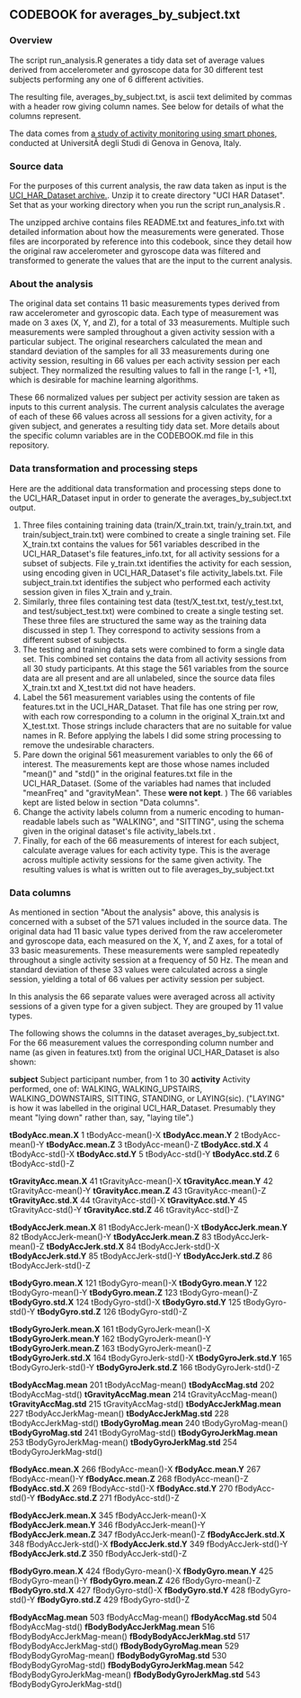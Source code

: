 ## CODEBOOK for averages_by_subject.txt

### Overview
The script run_analysis.R generates a tidy data set of average values derived from accelerometer and gyroscope data for 30 different test subjects performing any one of 6 different activities.

The resulting file, averages_by_subject.txt, is ascii text delimited by commas with a header row giving column names. See below for details of what the columns represent.

The data comes from [a study of activity monitoring using smart phones,](http://archive.ics.uci.edu/ml/datasets/Human+Activity+Recognition+Using+Smartphones) conducted at UniversitÃ  degli Studi di Genova in Genova, Italy.


### Source data
For the purposes of this current analysis, the raw data taken as input is the [UCI_HAR_Dataset archive.](https://d396qusza40orc.cloudfront.net/getdata%2Fprojectfiles%2FUCI%20HAR%20Dataset.zip). Unzip it to create directory "UCI HAR Dataset". Set that as your working directory when you run the script run_analysis.R .

The unzipped archive contains files README.txt and features_info.txt with detailed information about how the measurements were generated. Those files are incorporated by reference into this codebook, since they detail how the original raw accelerometer and gyroscope data was filtered and transformed to generate the values that are the input to the current analysis.


### About the analysis
The original data set contains 11 basic measurements types derived from raw accelerometer and gyroscopic data. Each type of measurement was made on 3 axes (X, Y, and Z), for a total of 33 measurements. Multiple such measurements were sampled throughout a given activity session with a particular subject. The original researchers calculated the mean and standard deviation of the samples for all 33 measurements during one activity session, resulting in 66 values per each activity session per each subject. They normalized the resulting values to fall in the range [-1, +1], which is desirable for machine learning algorithms.

These 66 normalized values per subject per activity session are taken as inputs to this current analysis. The current analysis calculates the average of each of these 66 values across all sessions for a given activity, for a given subject, and generates a resulting tidy data set. More details about the specific column variables are in the CODEBOOK.md file in this repository.

### Data transformation and processing steps
Here are the additional data transformation and processing steps done to the UCI_HAR_Dataset input in order to generate the averages_by_subject.txt output.
1. Three files containing training data (train/X_train.txt, train/y_train.txt, and train/subject_train.txt) were combined to create a single training set. File X_train.txt contains the values for 561 variables described in the UCI_HAR_Dataset's file features_info.txt, for all activity sessions for a subset of subjects. File y_train.txt identifies the activity for each session, using encoding given in UCI_HAR_Dataset's file activity_labels.txt. File subject_train.txt identifies the subject who performed each activity session given in files X_train and y_train.
2. Similarly, three files containing test data (test/X_test.txt, test/y_test.txt, and test/subject_test.txt) were combined to create a single testing set. These three files are structured the same way as the training data discussed in step 1. They correspond to activity sessions from a different subset of subjects.
3. The testing and training data sets were combined to form a single data set. This combined set contains the data from all activity sessions from all 30 study participants. At this stage the 561 variables from the source data are all present and are all unlabeled, since the source data files X_train.txt and X_test.txt did not have headers.
4. Label the 561 measurement variables using the contents of file features.txt in the UCI_HAR_Dataset. That file has one string per row, with each row corresponding to a column in the original X_train.txt and X_test.txt. Those strings include characters that are no suitable for value names in R. Before applying the labels I did some string processing to remove the undesirable characters.
5. Pare down the original 561 measurement variables to only the 66 of interest. The measurements kept are those whose names included "mean()" and "std()" in the original features.txt file in the UCI_HAR_Dataset. (Some of the variables had names that included "meanFreq" and "gravityMean". These __were not kept__. ) The 66 variables kept are listed below in section "Data columns".
6. Change the activity labels column from a numeric encoding to human-readable labels such as "WALKING", and "SITTING", using the schema given in the original dataset's file activity_labels.txt .
7. Finally, for each of the 66 measurements of interest for each subject, calculate average values for each activity type. This is the average across multiple activity sessions for the same given activity. The resulting values is what is written out to file averages_by_subject.txt

### Data columns
As mentioned in section "About the analysis" above, this analysis is concerned with a subset of the 571 values included in the source data. The original data had 11 basic value types derived from the raw accelerometer and gyroscope data, each measured on the X, Y, and Z axes, for a total of 33 basic measurements. These measurements were sampled repeatedly throughout a single activity session at a frequency of 50 Hz. The mean and standard deviation of these 33 values were calculated across a single session, yielding a total of 66 values per activity session per subject. 

In this analysis the 66 separate values were averaged across all activity sessions of a given type for a given subject. They are grouped by 11 value types.

The following shows the columns in the dataset averages_by_subject.txt. For the 66 measurement values the corresponding column number and name (as given in features.txt) from the original UCI_HAR_Dataset is also shown:

**subject** Subject participant number, from 1 to 30
**activity** Activity performed, one of: WALKING, WALKING_UPSTAIRS, WALKING_DOWNSTAIRS, SITTING, STANDING, or LAYING(sic). ("LAYING" is how it was labelled in the original UCI_HAR_Dataset. Presumably they meant "lying down" rather than, say, "laying tile".)

**tBodyAcc.mean.X**    1 tBodyAcc-mean()-X
**tBodyAcc.mean.Y**	2 tBodyAcc-mean()-Y
**tBodyAcc.mean.Z**	3 tBodyAcc-mean()-Z
**tBodyAcc.std.X**	4 tBodyAcc-std()-X
**tBodyAcc.std.Y**	5 tBodyAcc-std()-Y
**tBodyAcc.std.Z**	6 tBodyAcc-std()-Z

**tGravityAcc.mean.X**	41 tGravityAcc-mean()-X
**tGravityAcc.mean.Y**	42 tGravityAcc-mean()-Y
**tGravityAcc.mean.Z**	43 tGravityAcc-mean()-Z
**tGravityAcc.std.X**	44 tGravityAcc-std()-X
**tGravityAcc.std.Y**	45 tGravityAcc-std()-Y
**tGravityAcc.std.Z**	46 tGravityAcc-std()-Z

**tBodyAccJerk.mean.X**	81 tBodyAccJerk-mean()-X
**tBodyAccJerk.mean.Y**	82 tBodyAccJerk-mean()-Y
**tBodyAccJerk.mean.Z**	83 tBodyAccJerk-mean()-Z
**tBodyAccJerk.std.X**	84 tBodyAccJerk-std()-X
**tBodyAccJerk.std.Y**	85 tBodyAccJerk-std()-Y
**tBodyAccJerk.std.Z**	86 tBodyAccJerk-std()-Z

**tBodyGyro.mean.X**	121 tBodyGyro-mean()-X
**tBodyGyro.mean.Y**	122 tBodyGyro-mean()-Y
**tBodyGyro.mean.Z**	123 tBodyGyro-mean()-Z
**tBodyGyro.std.X**	124 tBodyGyro-std()-X
**tBodyGyro.std.Y**	125 tBodyGyro-std()-Y
**tBodyGyro.std.Z**	126 tBodyGyro-std()-Z

**tBodyGyroJerk.mean.X**	161 tBodyGyroJerk-mean()-X
**tBodyGyroJerk.mean.Y**	162 tBodyGyroJerk-mean()-Y
**tBodyGyroJerk.mean.Z**	163 tBodyGyroJerk-mean()-Z
**tBodyGyroJerk.std.X**	164 tBodyGyroJerk-std()-X
**tBodyGyroJerk.std.Y**	165 tBodyGyroJerk-std()-Y
**tBodyGyroJerk.std.Z**	166 tBodyGyroJerk-std()-Z

**tBodyAccMag.mean**	201 tBodyAccMag-mean()
**tBodyAccMag.std**	202 tBodyAccMag-std()
**tGravityAccMag.mean**	214 tGravityAccMag-mean()
**tGravityAccMag.std**	215 tGravityAccMag-std()
**tBodyAccJerkMag.mean**	227 tBodyAccJerkMag-mean()
**tBodyAccJerkMag.std**	228 tBodyAccJerkMag-std()
**tBodyGyroMag.mean**	240 tBodyGyroMag-mean()
**tBodyGyroMag.std**	241 tBodyGyroMag-std()
**tBodyGyroJerkMag.mean**	253 tBodyGyroJerkMag-mean()
**tBodyGyroJerkMag.std**	254 tBodyGyroJerkMag-std()

**fBodyAcc.mean.X**	266 fBodyAcc-mean()-X
**fBodyAcc.mean.Y**	267 fBodyAcc-mean()-Y
**fBodyAcc.mean.Z**	268 fBodyAcc-mean()-Z
**fBodyAcc.std.X**	269 fBodyAcc-std()-X
**fBodyAcc.std.Y**	270 fBodyAcc-std()-Y
**fBodyAcc.std.Z**	271 fBodyAcc-std()-Z

**fBodyAccJerk.mean.X**	345 fBodyAccJerk-mean()-X
**fBodyAccJerk.mean.Y**	346 fBodyAccJerk-mean()-Y
**fBodyAccJerk.mean.Z**	347 fBodyAccJerk-mean()-Z
**fBodyAccJerk.std.X**	348 fBodyAccJerk-std()-X
**fBodyAccJerk.std.Y**	349 fBodyAccJerk-std()-Y
**fBodyAccJerk.std.Z**	350 fBodyAccJerk-std()-Z

**fBodyGyro.mean.X**	424 fBodyGyro-mean()-X
**fBodyGyro.mean.Y**	425 fBodyGyro-mean()-Y
**fBodyGyro.mean.Z**	426 fBodyGyro-mean()-Z
**fBodyGyro.std.X**	427 fBodyGyro-std()-X
**fBodyGyro.std.Y**	428 fBodyGyro-std()-Y
**fBodyGyro.std.Z**	429 fBodyGyro-std()-Z

**fBodyAccMag.mean**	503 fBodyAccMag-mean()
**fBodyAccMag.std**	504 fBodyAccMag-std()
**fBodyBodyAccJerkMag.mean**	516 fBodyBodyAccJerkMag-mean()
**fBodyBodyAccJerkMag.std**	517 fBodyBodyAccJerkMag-std()
**fBodyBodyGyroMag.mean**	529 fBodyBodyGyroMag-mean()
**fBodyBodyGyroMag.std**	530 fBodyBodyGyroMag-std()
**fBodyBodyGyroJerkMag.mean**	542 fBodyBodyGyroJerkMag-mean()
**fBodyBodyGyroJerkMag.std**	543 fBodyBodyGyroJerkMag-std()



